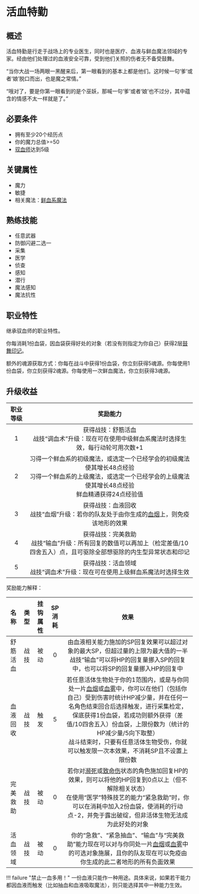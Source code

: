 # 活血特勤

## 概述

活血特勤是行走于战场上的专业医生，同时也是医疗、血液与鲜血魔法领域的专家。经由他们处理过的血液安全可靠，受到他们关照的伤者无不备受鼓舞。

“当你大战一场两眼一黑醒来后，第一眼看到的基本上都是他们。这时候一句‘爹’或者‘娘’脱口而出，也是魔之常情。”

“哦对了，要是你第一眼看到的是个巫妖，那喊一句‘爹’或者‘娘’也不过分，其中蕴含的情感不太一样就是了。”

## 必要条件

* 拥有至少20个经历点
* 你的魔力总值>=50
* <a href="../hemorrheologist" target="_blank">驭血师</a>达到5级

## 关键属性

* 魔力
* 敏捷
* 相关魔法：<a href="/rules/data/magic/blood/" target="_blank">鲜血系魔法</a>

## 熟练技能

* 任意武器
* 防御闪避二选一
* 采集
* 医学
* 侦查
* 感知
* 潜行
* 魔法感知
* 魔法抗性
  
## 职业特性

继承驭血师的职业特性。

你每消耗1份血袋，因血袋获得好处的对象（若没有则指定为你自己）获得2层<a href="../../../../status/mark/#鼓舞印记" target="_blank">鼓舞印记</a>。

额外的魂源获取方式：你每在战斗中获得1份血袋，你立刻获得5魂源。你每使用1份血袋，你立刻获得2魂源。你每使用一次鲜血魔法，你立刻获得3魂源。

## 升级收益

职业等级|奖励能力
:--:|:--:
1|获得战技：舒筋活血<br>战技“调血术”升级：现在可在使用中级鲜血系魔法时选择生效，每行动轮可用次数+1
2|习得一个鲜血系的初级魔法，或选定一个已经学会的初级魔法使其增长48点经验<br>习得一个鲜血系的上级魔法，或选定一个已经学会的上级魔法使其增长48点经验<br>鲜血精通获得24点经验值
3|获得战技：血液回收<br>战技“血烟”升级：若你的队友处于由你生成的<a href="../../../../status/terrain/#血烟" target="_blank">血烟</a>上，则免疫该地形的效果
4|获得战技：完美救助<br>战技“输血”升级：所有回复的数值可以再加上（检定差值/10四舍五入）点，且可驱除全部想驱除的内生型异常状态和印记
5|获得战技：活血领域<br>战技“调血术”升级：现在可在使用上级鲜血系魔法时选择生效

奖励能力解释：

名称|类型|挂钩属性|SP消耗|效果
:--:|:--:|:--:|:--:|:--:
舒筋活血|战技|被动|0|由血液相关能力施加的SP回复效果可以超过对象的最大SP，但超过量的上限为最大值的一半<br>战技“输血”可以将HP的回复量挪入SP的回复中，也可以将SP的回复量挪入HP的回复中
血液回收|战技|触发|5|若任意活体生物处于你的1范围内，或是与你同处一片<a href="../../../../status/terrain/#血烟" target="_blank">血烟</a>或<a href="../../../../status/terrain/#血雾" target="_blank">血雾</a>中，你可以在他们（包括你自己）受到伤害时统计HP减少量，并在任何一名角色结束回合后选择触发，进行采集检定，保底获得1份血袋，若成功则额外获得（差值/10四舍五入）份血袋，上限份数为（统计的HP减少量/5向下取整）<br>战斗结束时，只要有任意活体生物受伤，你就可以触发限一次本效果，不消耗SP且不设置上限份数
完美救助|战技|被动|0|若你对<a href="../../../../status/normal/#濒死" target="_blank">濒死</a>或<a href="../../../../status/normal/#致命伤" target="_blank">致命伤</a>状态的角色施加回复HP的效果，则可以将他的HP回复到0点以上（但不解除相关状态）<br>在使用“医学”特殊技艺的能力“紧急救助”时，你可以在消耗中加入2份血袋，使消耗的行动点-2，并免于露出破绽，但非活体生物无法成为此好处的对象
活血领域|战技|被动|0|你的“急救”、“紧急抽血”、“输血”与“完美救助”能力现在可以对与你同处一片<a href="../../../../status/terrain/#血烟" target="_blank">血烟</a>或<a href="../../../../status/terrain/#血雾" target="_blank">血雾</a>中的可选对象施展，且你的队友现在可以免疫由你生成的此二者地形的所有负面效果

!!! failure "禁止一血多用！"
    一份血液只能作一种用途。具体来说，如果若干能力都因血液而触发（比如抽血和血液吸取魔法），则只能选择其中一种能力生效。
